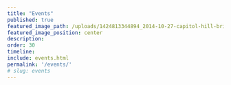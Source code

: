 ```yaml
---
title: "Events"
published: true
featured_image_path: /uploads/1424813344894_2014-10-27-capitol-hill-briefing-icc.jpg
featured_image_position: center
description:
order: 30
timeline:
include: events.html
permalink: '/events/'
# slug: events
---
```

